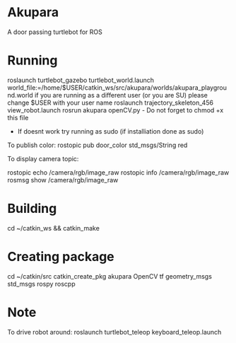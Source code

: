 # Akupara

A door passing turtlebot for ROS

# Running
  roslaunch turtlebot_gazebo turtlebot_world.launch world_file:=/home/$USER/catkin_ws/src/akupara/worlds/akupara_playground.world
  if you are running as a different user (or you are SU) please change $USER with your user name
  roslaunch trajectory_skeleton_456 view_robot.launch
  rosrun akupara openCV.py - Do not forget to chmod +x this file

  - If doesnt work try running as sudo (if installiation done as sudo)

  To publish color:
  rostopic pub door_color std_msgs/String red

  To display camera topic:

  rostopic echo /camera/rgb/image_raw
  rostopic info /camera/rgb/image_raw
  rosmsg show /camera/rgb/image_raw

# Building
  cd ~/catkin_ws && catkin_make

# Creating package
  cd ~/catkin/src
  catkin_create_pkg akupara OpenCV tf geometry_msgs std_msgs rospy roscpp

# Note
  To drive robot around:
  roslaunch turtlebot_teleop keyboard_teleop.launch

